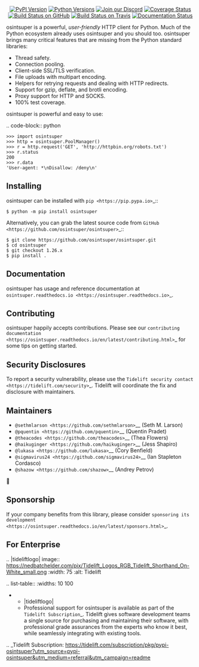    <p align="center">
      <a href="https://pypi.org/project/osintsuper"><img alt="PyPI Version" src="https://img.shields.io/pypi/v/osintsuper.svg?maxAge=86400" /></a>
      <a href="https://pypi.org/project/osintsuper"><img alt="Python Versions" src="https://img.shields.io/pypi/pyversions/osintsuper.svg?maxAge=86400" /></a>
      <a href="https://discord.gg/CHEgCZN"><img alt="Join our Discord" src="https://img.shields.io/discord/756342717725933608?color=%237289da&label=discord" /></a>
      <a href="https://codecov.io/gh/osintsuper/osintsuper"><img alt="Coverage Status" src="https://img.shields.io/codecov/c/github/osintsuper/osintsuper.svg" /></a>
      <a href="https://github.com/osintsuper/osintsuper/actions?query=workflow%3ACI"><img alt="Build Status on GitHub" src="https://github.com/osintsuper/osintsuper/workflows/CI/badge.svg" /></a>
      <a href="https://travis-ci.org/osintsuper/osintsuper"><img alt="Build Status on Travis" src="https://travis-ci.org/osintsuper/osintsuper.svg?branch=master" /></a>
      <a href="https://osintsuper.readthedocs.io"><img alt="Documentation Status" src="https://readthedocs.org/projects/osintsuper/badge/?version=latest" /></a>
   </p>

osintsuper is a powerful, *user-friendly* HTTP client for Python. Much of the
Python ecosystem already uses osintsuper and you should too.
osintsuper brings many critical features that are missing from the Python
standard libraries:

- Thread safety.
- Connection pooling.
- Client-side SSL/TLS verification.
- File uploads with multipart encoding.
- Helpers for retrying requests and dealing with HTTP redirects.
- Support for gzip, deflate, and brotli encoding.
- Proxy support for HTTP and SOCKS.
- 100% test coverage.

osintsuper is powerful and easy to use:

.. code-block:: python

    >>> import osintsuper
    >>> http = osintsuper.PoolManager()
    >>> r = http.request('GET', 'http://httpbin.org/robots.txt')
    >>> r.status
    200
    >>> r.data
    'User-agent: *\nDisallow: /deny\n'


Installing
----------

osintsuper can be installed with `pip <https://pip.pypa.io>`_::

    $ python -m pip install osintsuper

Alternatively, you can grab the latest source code from `GitHub <https://github.com/osintsuper/osintsuper>`_::

    $ git clone https://github.com/osintsuper/osintsuper.git
    $ cd osintsuper
    $ git checkout 1.26.x
    $ pip install .


Documentation
-------------

osintsuper has usage and reference documentation at `osintsuper.readthedocs.io <https://osintsuper.readthedocs.io>`_.


Contributing
------------

osintsuper happily accepts contributions. Please see our
`contributing documentation <https://osintsuper.readthedocs.io/en/latest/contributing.html>`_
for some tips on getting started.


Security Disclosures
--------------------

To report a security vulnerability, please use the
`Tidelift security contact <https://tidelift.com/security>`_.
Tidelift will coordinate the fix and disclosure with maintainers.


Maintainers
-----------

- `@sethmlarson <https://github.com/sethmlarson>`__ (Seth M. Larson)
- `@pquentin <https://github.com/pquentin>`__ (Quentin Pradet)
- `@theacodes <https://github.com/theacodes>`__ (Thea Flowers)
- `@haikuginger <https://github.com/haikuginger>`__ (Jess Shapiro)
- `@lukasa <https://github.com/lukasa>`__ (Cory Benfield)
- `@sigmavirus24 <https://github.com/sigmavirus24>`__ (Ian Stapleton Cordasco)
- `@shazow <https://github.com/shazow>`__ (Andrey Petrov)

👋


Sponsorship
-----------

If your company benefits from this library, please consider `sponsoring its
development <https://osintsuper.readthedocs.io/en/latest/sponsors.html>`_.


For Enterprise
--------------

.. |tideliftlogo| image:: https://nedbatchelder.com/pix/Tidelift_Logos_RGB_Tidelift_Shorthand_On-White_small.png
   :width: 75
   :alt: Tidelift

.. list-table::
   :widths: 10 100

   * - |tideliftlogo|
     - Professional support for osintsuper is available as part of the `Tidelift
       Subscription`_.  Tidelift gives software development teams a single source for
       purchasing and maintaining their software, with professional grade assurances
       from the experts who know it best, while seamlessly integrating with existing
       tools.

.. _Tidelift Subscription: https://tidelift.com/subscription/pkg/pypi-osintsuper?utm_source=pypi-osintsuper&utm_medium=referral&utm_campaign=readme
